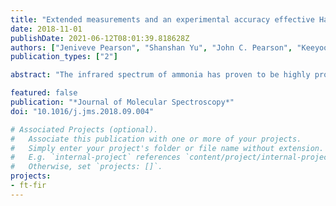```yaml
---
title: "Extended measurements and an experimental accuracy effective Hamiltonian model for the $3\\nu_2$ and $\\nu_4+\\nu_2$ states of ammonia"
date: 2018-11-01
publishDate: 2021-06-12T08:01:39.818628Z
authors: ["Jeniveve Pearson", "Shanshan Yu", "John C. Pearson", "Keeyoon Sung", "Brian J. Drouin", pirali]
publication_types: ["2"]

abstract: "The infrared spectrum of ammonia has proven to be highly problematic for effective Hamiltonian analysis. The most complete previous study of the 3$\\nu_2$ and $\\nu_4+\\nu_2$ bands achieved the accuracy of 0.0069 cm<sup>-1</sup> as reflected by the root-mean-square error of their fit, which is slightly more than 10 times the experimental accuracy. In the present study, we performed a global fit of the existing 2141 literature data involving $3\\nu_2$, $\\nu_4+\\nu_2$, $3\\nu_2-\\nu_2$ , $(\\nu_4+\\nu_2)-\\nu_2$ together with 1281 new data involving $3\\nu_2-2\\nu_2$, $3\\nu_2-3\\nu_2$ and $(\\nu_4+\\nu_2)-(\\nu_4+\\nu_2)$ using an effective Hamiltonian together with the Pickett suite of program SPFIT/SPCAT. The new dataset consists of three spectra recorded at the SOLEIL synchrotron facility. The effective Hamiltonian model proposed for $3\\nu_2/\\nu_4+\\nu_2$ has achieved experimental accuracy. This success combined with our previous success of the $2\\nu_2/\\nu_4$ analysis leads us to believe that the vibrational states higher than $3\\nu_2/\\nu_2+\\nu_4$ may be analyzed with effective Hamiltonians as well."

featured: false
publication: "*Journal of Molecular Spectroscopy*"
doi: "10.1016/j.jms.2018.09.004"

# Associated Projects (optional).
#   Associate this publication with one or more of your projects.
#   Simply enter your project's folder or file name without extension.
#   E.g. `internal-project` references `content/project/internal-project/index.md`.
#   Otherwise, set `projects: []`.
projects:
- ft-fir
---
```


